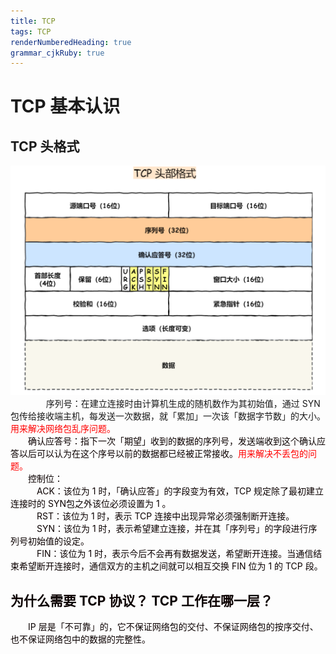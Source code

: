 ```yaml
---
title: TCP
tags: TCP
renderNumberedHeading: true
grammar_cjkRuby: true
---
```



# TCP 基本认识

## TCP 头格式

![enter description here](./images/TCP头部格式.PNG)
 &nbsp;&ensp;&emsp;
　　序列号：在建立连接时由计算机生成的随机数作为其初始值，通过 SYN 包传给接收端主机，每发送一次数据，就「累加」一次该「数据字节数」的大小。<font color=red>用来解决网络包乱序问题。<font color=b><br>
　　确认应答号：指下一次「期望」收到的数据的序列号，发送端收到这个确认应答以后可以认为在这个序号以前的数据都已经被正常接收。<font color=red>用来解决不丢包的问题。<font color=b><br>
　　控制位：<br>
　　　ACK：该位为 1 时，「确认应答」的字段变为有效，TCP 规定除了最初建立连接时的 SYN包之外该位必须设置为 1 。<br>
　　　RST：该位为 1 时，表示 TCP 连接中出现异常必须强制断开连接。<br>
　　　SYN：该位为 1 时，表示希望建立连接，并在其「序列号」的字段进行序列号初始值的设定。<br>
　　　FIN：该位为 1 时，表示今后不会再有数据发送，希望断开连接。当通信结束希望断开连接时，通信双方的主机之间就可以相互交换 FIN 位为 1 的 TCP 段。<br>
   

## 为什么需要 TCP 协议？ TCP 工作在哪一层？<br>
　　IP 层是「不可靠」的，它不保证网络包的交付、不保证网络包的按序交付、也不保证网络包中的数据的完整性。<br>
  



